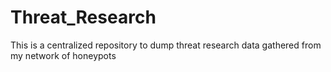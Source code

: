 # Threat_Research
This is a centralized repository to dump threat research data gathered from my network of honeypots
